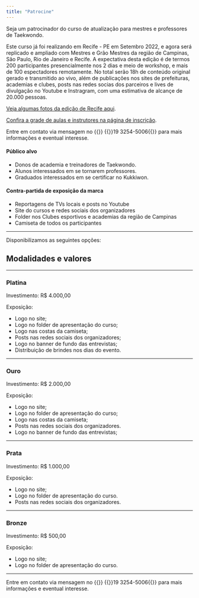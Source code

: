 ```yaml
---
title: "Patrocine"
---
```


Seja um patrocinador do curso de atualização para mestres e professores de Taekwondo.

Este curso já foi realizando em Recife - PE em Setembro 2022, e agora será replicado e ampliado com Mestres e Grão Mestres da região de Campinas, São Paulo, Rio de Janeiro e Recife. A expectativa desta edição é de termos 200 participantes presencialmente nos 2 dias e meio de workshop, e mais de 100 espectadores remotamente. No total serão 18h de conteúdo original gerado e transmitido ao vivo, além de publicações nos sites de prefeituras, academias e clubes, posts nas redes socias dos parceiros e lives de divulgação no Youtube e Instragram, com uma estimativa de alcançe de 20.000 pessoas.

[Veja algumas fotos da edição de Recife aqui](https://photos.app.goo.gl/6w68CXYxhno7W3fD9).

[Confira a grade de aulas e instrutores na página de inscrição](https://www.e-inscricao.com/wonhyo/atualizacao-kukkiwon).

Entre em contato via mensagem no {{<icon class="fa fa-whatsapp">}}&nbsp;{{<link href="http://wa.me/551932545006">}}19 3254-5006{{</link>}} para mais informações e eventual interesse.


#### Público alvo

- Donos de academia e treinadores de Taekwondo.
- Alunos interessados em se tornarem professores.
- Graduados interessados em se certificar no Kukkiwon.

#### Contra-partida de exposição da marca

- Reportagens de TVs locais e posts no Youtube
- Site do cursos e redes sociais dos organizadores
- Folder nos Clubes esportivos e academias da região de Campinas
- Camiseta de todos os participantes

---

Disponibilizamos as seguintes opções:

## Modalidades e valores

---

### Platina

Investimento: R$ 4.000,00

Exposição: 

* Logo no site;
* Logo no folder de apresentação do curso;
* Logo nas costas da camiseta;
* Posts nas redes sociais dos organizadores;
* Logo no banner de fundo das entrevistas;
* Distribuição de brindes nos dias do evento.

---

### Ouro

Investimento: R$ 2.000,00

Exposição: 

* Logo no site;
* Logo no folder de apresentação do curso;
* Logo nas costas da camiseta;
* Posts nas redes sociais dos organizadores.
* Logo no banner de fundo das entrevistas;

---

### Prata

Investimento: R$ 1.000,00

Exposição: 

* Logo no site;
* Logo no folder de apresentação do curso. 
* Posts nas redes sociais dos organizadores.

---

### Bronze

Investimento: R$ 500,00

Exposição: 

* Logo no site;
* Logo no folder de apresentação do curso. 

---

Entre em contato via mensagem no {{<icon class="fa fa-whatsapp">}}&nbsp;{{<link href="http://wa.me/551932545006">}}19 3254-5006{{</link>}} para mais informações e eventual interesse.

